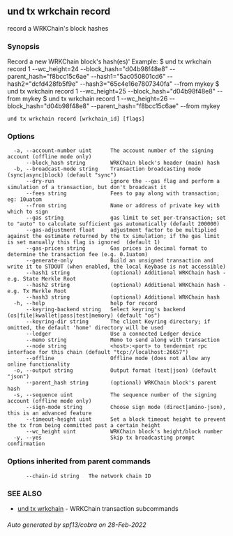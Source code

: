 ## und tx wrkchain record

record a WRKChain's block hashes

### Synopsis

Record a new WRKChain block's hash(es)'
Example:
$ und tx wrkchain record 1 --wc_height=24 --block_hash="d04b98f48e8" --parent_hash="f8bcc15c6ae" --hash1="5ac050801cd6" --hash2="dcfd428fb5f9e" --hash3="65c4e16e7807340fa" --from mykey
$ und tx wrkchain record 1 --wc_height=25 --block_hash="d04b98f48e8" --from mykey
$ und tx wrkchain record 1 --wc_height=26 --block_hash="d04b98f48e8" --parent_hash="f8bcc15c6ae" --from mykey

```
und tx wrkchain record [wrkchain_id] [flags]
```

### Options

```
  -a, --account-number uint      The account number of the signing account (offline mode only)
      --block_hash string        WRKChain block's header (main) hash
  -b, --broadcast-mode string    Transaction broadcasting mode (sync|async|block) (default "sync")
      --dry-run                  ignore the --gas flag and perform a simulation of a transaction, but don't broadcast it
      --fees string              Fees to pay along with transaction; eg: 10uatom
      --from string              Name or address of private key with which to sign
      --gas string               gas limit to set per-transaction; set to "auto" to calculate sufficient gas automatically (default 200000)
      --gas-adjustment float     adjustment factor to be multiplied against the estimate returned by the tx simulation; if the gas limit is set manually this flag is ignored  (default 1)
      --gas-prices string        Gas prices in decimal format to determine the transaction fee (e.g. 0.1uatom)
      --generate-only            Build an unsigned transaction and write it to STDOUT (when enabled, the local Keybase is not accessible)
      --hash1 string             (optional) Additional WRKChain hash - e.g. State Merkle Root
      --hash2 string             (optional) Additional WRKChain hash - e.g. Tx Merkle Root
      --hash3 string             (optional) Additional WRKChain hash
  -h, --help                     help for record
      --keyring-backend string   Select keyring's backend (os|file|kwallet|pass|test|memory) (default "os")
      --keyring-dir string       The client Keyring directory; if omitted, the default 'home' directory will be used
      --ledger                   Use a connected Ledger device
      --memo string              Memo to send along with transaction
      --node string              <host>:<port> to tendermint rpc interface for this chain (default "tcp://localhost:26657")
      --offline                  Offline mode (does not allow any online functionality
  -o, --output string            Output format (text|json) (default "json")
      --parent_hash string       (optional) WRKChain block's parent hash
  -s, --sequence uint            The sequence number of the signing account (offline mode only)
      --sign-mode string         Choose sign mode (direct|amino-json), this is an advanced feature
      --timeout-height uint      Set a block timeout height to prevent the tx from being committed past a certain height
      --wc_height uint           WRKChain block's height/block number
  -y, --yes                      Skip tx broadcasting prompt confirmation
```

### Options inherited from parent commands

```
      --chain-id string   The network chain ID
```

### SEE ALSO

* [und tx wrkchain](und_tx_wrkchain.md)	 - WRKChain transaction subcommands

###### Auto generated by spf13/cobra on 28-Feb-2022
